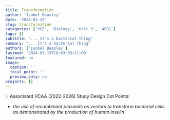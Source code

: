 ```yaml
---
title: Transformation
author: 'Isobel Beasley'
date: '2024-01-19'
slug: transformation
categories: ['VCE', 'Biology', 'Unit 3', 'AOS1']
tags: []
subtitle: "... It's a bacterial thing"
summary: "... It's a bacterial thing"
authors: ['Isobel Beasley']
lastmod: '2024-01-19T18:43:38+11:00'
featured: no
image:
  caption: ''
  focal_point: ''
  preview_only: no
projects: []
---
```


<aside>
💡 Associated VCAA (2022-2026) Study Design Dot Points:               <br> 
<ul> <i> 
<li> 
the use of recombinant plasmids as vectors to transform bacterial cells as demonstrated by the production of human insulin
</li> 
</i> </ul> 
</aside>
